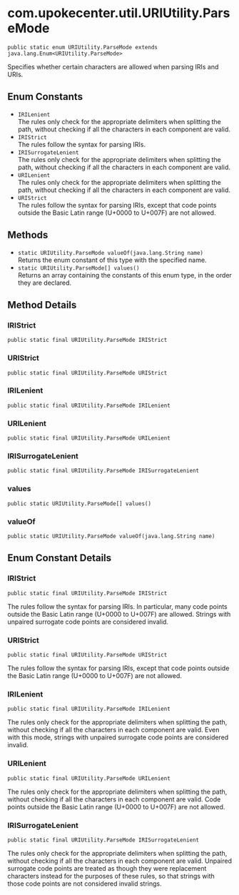 # com.upokecenter.util.URIUtility.ParseMode

    public static enum URIUtility.ParseMode extends java.lang.Enum<URIUtility.ParseMode>

Specifies whether certain characters are allowed when parsing IRIs and URIs.

## Enum Constants

* `IRILenient`<br>
 The rules only check for the appropriate delimiters when splitting the path,
 without checking if all the characters in each component are
 valid.
* `IRIStrict`<br>
 The rules follow the syntax for parsing IRIs.
* `IRISurrogateLenient`<br>
 The rules only check for the appropriate delimiters when splitting the path,
 without checking if all the characters in each component are
 valid.
* `URILenient`<br>
 The rules only check for the appropriate delimiters when splitting the path,
 without checking if all the characters in each component are
 valid.
* `URIStrict`<br>
 The rules follow the syntax for parsing IRIs, except that code points
 outside the Basic Latin range (U+0000 to U+007F) are not allowed.

## Methods

* `static URIUtility.ParseMode valueOf​(java.lang.String name)`<br>
 Returns the enum constant of this type with the specified name.
* `static URIUtility.ParseMode[] values()`<br>
 Returns an array containing the constants of this enum type, in
the order they are declared.

## Method Details

### IRIStrict
    public static final URIUtility.ParseMode IRIStrict
### URIStrict
    public static final URIUtility.ParseMode URIStrict
### IRILenient
    public static final URIUtility.ParseMode IRILenient
### URILenient
    public static final URIUtility.ParseMode URILenient
### IRISurrogateLenient
    public static final URIUtility.ParseMode IRISurrogateLenient
### values
    public static URIUtility.ParseMode[] values()
### valueOf
    public static URIUtility.ParseMode valueOf​(java.lang.String name)
## Enum Constant Details

### IRIStrict
    public static final URIUtility.ParseMode IRIStrict
The rules follow the syntax for parsing IRIs. In particular, many code
 points outside the Basic Latin range (U+0000 to U+007F) are
 allowed. Strings with unpaired surrogate code points are
 considered invalid.
### URIStrict
    public static final URIUtility.ParseMode URIStrict
The rules follow the syntax for parsing IRIs, except that code points
 outside the Basic Latin range (U+0000 to U+007F) are not allowed.
### IRILenient
    public static final URIUtility.ParseMode IRILenient
The rules only check for the appropriate delimiters when splitting the path,
 without checking if all the characters in each component are
 valid. Even with this mode, strings with unpaired surrogate code
 points are considered invalid.
### URILenient
    public static final URIUtility.ParseMode URILenient
The rules only check for the appropriate delimiters when splitting the path,
 without checking if all the characters in each component are
 valid. Code points outside the Basic Latin range (U+0000 to
 U+007F) are not allowed.
### IRISurrogateLenient
    public static final URIUtility.ParseMode IRISurrogateLenient
The rules only check for the appropriate delimiters when splitting the path,
 without checking if all the characters in each component are
 valid. Unpaired surrogate code points are treated as though they
 were replacement characters instead for the purposes of these
 rules, so that strings with those code points are not considered
 invalid strings.
